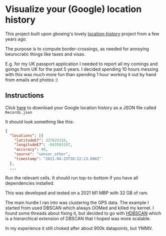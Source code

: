 # Visualize your (Google) location history 
This project built upon gboeing's lovely [location-history](https://github.com/gboeing/data-visualization/tree/main/location-history) project from a few years ago.

The purpose is to compute border-crossings, as needed for annoying beurocratic things like taxes and visas. 

E.g. for my UK passport application I needed to report all my comings and goings from UK for the past 5 years.  I decided spending 10 hours messing with this was much more fun than spending 1 hour working it out by hand from emails and photos :) 

## Instructions
Click [here](https://accounts.google.com/ServiceLogin?service=backup) to download your Google location history as a JSON file called `Records.json`

It should look something like this:
```json
{
  "locations": [{
    "latitudeE7": 337625316,
    "longitudeE7": -843593197,
    "accuracy": 40,
    "source": "sensor_other",
    "timestamp": "2011-04-23T18:22:13.086Z"
  },
  ...
```

Run the relevant cells.  It should run top-to-bottom if you have all dependencies installed.

This was developed and tested on a 2021 M1 MBP with 32 GB of ram.

The main hurdle I ran into was clustering the GPS data. The example I started from used DBSCAN which always OOMed and killed my kernel.  I found some threads about fixing it, but decided to go with [HDBSCAN](https://hdbscan.readthedocs.io/en/latest/how_hdbscan_works.html) which is a hierarchical extension of DBSCAN that I hoped was more scalable.

In my experience it still choked after about 900k datapoints, but YMMV.